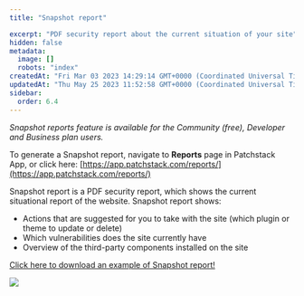 ```yaml
---
title: "Snapshot report"

excerpt: "PDF security report about the current situation of your site"
hidden: false
metadata: 
  image: []
  robots: "index"
createdAt: "Fri Mar 03 2023 14:29:14 GMT+0000 (Coordinated Universal Time)"
updatedAt: "Thu May 25 2023 11:52:58 GMT+0000 (Coordinated Universal Time)"
sidebar:
  order: 6.4
---
```

_Snapshot reports feature is available for the Community (free), Developer and Business plan users._  

To generate a Snapshot report, navigate to **Reports** page in Patchstack App, or click here:
[https://app.patchstack.com/reports/](https://app.patchstack.com/reports/)

Snapshot report is a PDF security report, which shows the current situational report of the website.
Snapshot report shows:
- Actions that are suggested for you to take with the site (which plugin or theme to update or delete)
- Which vulnerabilities does the site currently have
- Overview of the third-party components installed on the site

[Click here to download an example of Snapshot report!](https://s3.us-east-2.amazonaws.com/patchstack.com/patchstack_snapshot_report.pdf)

![](@images/01238b5-small-patchstack_snapshot_report2.jpg)
